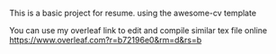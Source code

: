 This is a basic project for resume. using the awesome-cv template

You can use my overleaf link to edit and compile similar tex file online
https://www.overleaf.com?r=b72196e0&rm=d&rs=b
